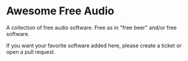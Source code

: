 # Awesome Free Audio

A collection of free audio software. Free as in "free beer" and/or free software.

If you want your favorite software added here, please create a ticket or open a pull request.



